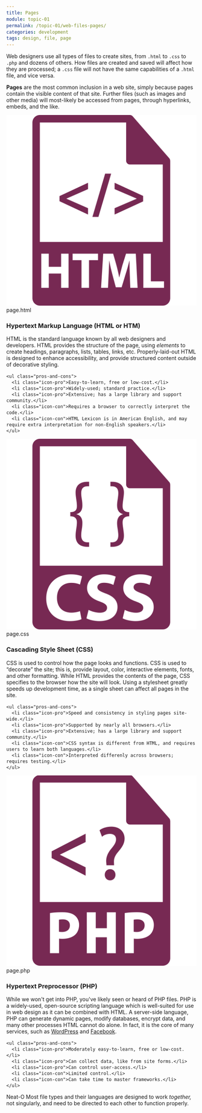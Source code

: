 ```yaml
---
title: Pages
module: topic-01
permalink: /topic-01/web-files-pages/
categories: development
tags: design, file, page
---
```


<div class="divider-heading"></div>

Web designers use all types of files to create sites, from `.html` to `.css` to `.php` and dozens of others. How files are created and saved will affect how they are processed; a `.css` file will not have the same capabilities of a `.html` file, and vice versa.

**Pages** are the most common inclusion in a web site, simply because pages contain the visible content of that site. Further files (such as images and other media) will most-likely be accessed from pages, through hyperlinks, embeds, and the like.


<div class="divider-pg"></div>


<div class="row img-text-columns">
  <div class="col-lg-2">
    <img src="../img/web-pages-html.svg" title="HTML" alt="html icon" />
    <span>page.html</span>
  </div>
  <div class="col-lg-10">
    <h3>Hypertext Markup Language (<b>HTML</b> or <b>HTM</b>)</h3>
    <p>HTML is the standard language known by all web designers and developers. HTML provides the structure of the page, using <i>elements</i> to create headings, paragraphs, lists, tables, links, etc. Properly-laid-out HTML is designed to enhance accessibility, and provide structured content outside of decorative styling.</p>

    <ul class="pros-and-cons">
      <li class="icon-pro">Easy-to-learn, free or low-cost.</li>
      <li class="icon-pro">Widely-used; standard practice.</li>
      <li class="icon-pro">Extensive; has a large library and support community.</li>
      <li class="icon-con">Requires a browser to correctly interpret the code.</li>
      <li class="icon-con">HTML Lexicon is in American English, and may require extra interpretation for non-English speakers.</li>
    </ul>
  </div>
</div>

<div class="row img-text-columns">
  <div class="col-lg-2">
    <img src="../img/web-pages-css.svg" title="CSS" alt="css icon" />
    <span>page.css</span>
  </div>
  <div class="col-lg-10">
    <h3>Cascading Style Sheet (<b>CSS</b>)</h3>
    <p>CSS is used to control how the page looks and functions. CSS is used to “decorate” the site; this is, provide layout, color, interactive elements, fonts, and other formatting. While HTML provides the contents of the page, CSS specifies to the browser how the site will look. Using a stylesheet greatly speeds up development time, as a single sheet can affect all pages in the site.</p>

    <ul class="pros-and-cons">
      <li class="icon-pro">Speed and consistency in styling pages site-wide.</li>
      <li class="icon-pro">Supported by nearly all browsers.</li>
      <li class="icon-pro">Extensive; has a large library and support community.</li>
      <li class="icon-con">CSS syntax is different from HTML, and requires users to learn both languages.</li>
      <li class="icon-con">Interpreted differenly across browsers; requires testing.</li>
    </ul>
  </div>
</div>

<div class="row img-text-columns">
  <div class="col-lg-2">
    <img src="../img/web-pages-php.svg" title="PHP" alt="php icon" />
    <span>page.php</span>
  </div>
  <div class="col-lg-10">
    <h3>Hypertext Preprocessor (<b>PHP</b>)</h3>
    <p>While we won't get into PHP, you've likely seen or heard of PHP files. PHP is a widely-used, open-source scripting language which is well-suited for use in web design as it can be combined with HTML. A server-side language, PHP can generate dynamic pages, modify databases, encrypt data, and many other processes HTML cannot do alone. In fact, it is the core of many services, such as <a href="http://blog.teamtreehouse.com/php-for-wordpress-1" target="_blank">WordPress</a> and <A href="https://developers.facebook.com/docs/reference/php/" target="_blank">Facebook</a>.</p>

    <ul class="pros-and-cons">
      <li class="icon-pro">Moderately easy-to-learn, free or low-cost.</li>
      <li class="icon-pro">Can collect data, like from site forms.</li>
      <li class="icon-pro">Can control user-access.</li>
      <li class="icon-con">Limited control.</li>
      <li class="icon-con">Can take time to master frameworks.</li>
    </ul>
  </div>
</div>

<span class="label label-success">Neat-O</span> Most file types and their languages are designed to work _together,_ not singularly, and need to be directed to each other to function properly.
